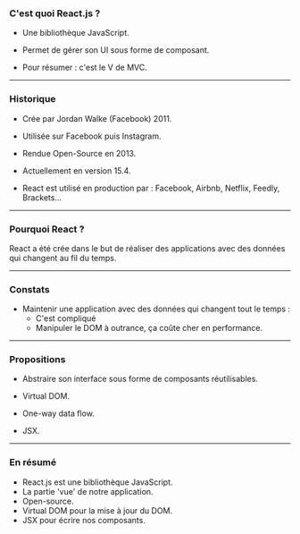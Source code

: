 ### C'est quoi React.js ?

- Une bibliothèque JavaScript. <!-- .element: class="fragment" -->

- Permet de gérer son UI sous forme de composant. <!-- .element: class="fragment" -->

- Pour résumer : c'est le V de MVC. <!-- .element: class="fragment" -->

---

### Historique

- Crée par Jordan Walke (Facebook) 2011. <!-- .element: class="fragment" -->

- Utilisée sur Facebook puis Instagram. <!-- .element: class="fragment" -->

- Rendue Open-Source en 2013. <!-- .element: class="fragment" -->

- Actuellement en version 15.4. <!-- .element: class="fragment" -->

- React est utilisé en production par : Facebook, Airbnb, Netflix, Feedly, Brackets... <!-- .element: class="fragment" -->

---

### Pourquoi React ?

React a été crée dans le but de réaliser des applications avec des données qui changent au fil du temps. <!-- .element: class="fragment" -->

---

### Constats

- Maintenir une application avec des données qui changent tout le temps :
    - C'est compliqué <!-- .element: class="fragment" -->
    - Manipuler le DOM à outrance, ça coûte cher en performance. <!-- .element: class="fragment" -->

---

### Propositions

- Abstraire son interface sous forme de composants réutilisables. <!-- .element: class="fragment" -->

- Virtual DOM. <!-- .element: class="fragment" -->

- One-way data flow. <!-- .element: class="fragment" -->

- JSX. <!-- .element: class="fragment" -->

---

### En résumé

- React.js est une bibliothèque JavaScript. <!-- .element: class="fragment" -->
- La partie 'vue' de notre application. <!-- .element: class="fragment" -->
- Open-source. <!-- .element: class="fragment" -->
- Virtual DOM pour la mise à jour du DOM. <!-- .element: class="fragment" -->
- JSX pour écrire nos composants. <!-- .element: class="fragment" -->

